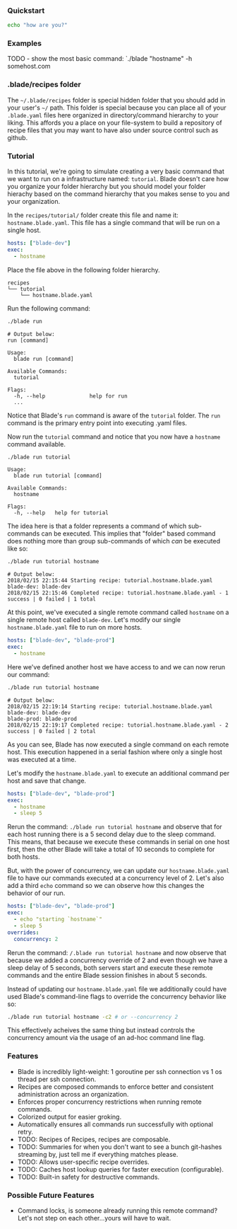 ### Quickstart

```sh
echo "how are you?"
```

### Examples
TODO - show the most basic command: `./blade "hostname" -h somehost.com

### .blade/recipes folder

The `~/.blade/recipes` folder is special hidden folder that you should add in your user's `~/` path. This folder is special because you can place all of your `.blade.yaml` files here organized in directory/command hierarchy to your liking. This affords you a place on your file-system to build a repository of recipe files that you may want to have also under source control such as github.

### Tutorial

In this tutorial, we're going to simulate creating a very basic command that we want to run on a infrastructure named: `tutorial`. Blade doesn't care how you organize your folder hierarchy but you should model your folder hierachy based on the command hierarchy that you makes sense to you and your organization.

In the `recipes/tutorial/` folder create this file and name it: `hostname.blade.yaml`. This file has a single command that will be run on a single host.

```yaml
hosts: ["blade-dev"]
exec:
  - hostname
```

Place the file above in the following folder hierarchy.

```
recipes
└── tutorial
    └── hostname.blade.yaml
```

Run the following command:

```sh
./blade run
```

```
# Output below:
run [command]

Usage:
  blade run [command]

Available Commands:
  tutorial

Flags:
  -h, --help              help for run
  ...
```

Notice that Blade's `run` command is aware of the `tutorial` folder. The `run` command is the primary entry point into executing .yaml files.

Now run the `tutorial` command and notice that you now have a `hostname` command available.

```sh
./blade run tutorial
```

```
Usage:
  blade run tutorial [command]

Available Commands:
  hostname

Flags:
  -h, --help   help for tutorial
```

The idea here is that a folder represents a command of which sub-commands can be executed. This implies that "folder" based command does nothing more than group sub-commands of which *can* be executed like so:

```sh
./blade run tutorial hostname
```

```
# Output below:
2018/02/15 22:15:44 Starting recipe: tutorial.hostname.blade.yaml
blade-dev: blade-dev
2018/02/15 22:15:46 Completed recipe: tutorial.hostname.blade.yaml - 1 success | 0 failed | 1 total
```

At this point, we've executed a single remote command called `hostname` on a single remote host called `blade-dev`. 
Let's modify our single `hostname.blade.yaml` file to run on more hosts.

```yaml
hosts: ["blade-dev", "blade-prod"]
exec:
  - hostname
```

Here we've defined another host we have access to and we can now rerun our command:

```sh
./blade run tutorial hostname
```

```
# Output below:
2018/02/15 22:19:14 Starting recipe: tutorial.hostname.blade.yaml
blade-dev: blade-dev
blade-prod: blade-prod
2018/02/15 22:19:17 Completed recipe: tutorial.hostname.blade.yaml - 2 success | 0 failed | 2 total
```

As you can see, Blade has now executed a single command on each remote host. This execution happened in a serial fashion where only a single host was executed at a time.

Let's modify the `hostname.blade.yaml` to execute an additional command per host and save that change.

```yaml
hosts: ["blade-dev", "blade-prod"]
exec:
  - hostname
  - sleep 5
```

Rerun the command: `./blade run tutorial hostname` and observe that for each host running there is a 5 second delay due to the sleep command. This means, that because we execute these commands in serial on one host first, then the other Blade will take a total of 10 seconds to complete for both hosts.

But, with the power of concurrency, we can update our `hostname.blade.yaml` file to have our commands executed at a concurrency level of 2. Let's also add a third `echo` command so we can observe how this changes the behavior of our run.

```yaml
hosts: ["blade-dev", "blade-prod"]
exec:
  - echo "starting `hostname`"
  - sleep 5
overrides:
  concurrency: 2
```

Rerun the command: `/.blade run tutorial hostname` and now observe that because we added a concurrency override of 2 and even though we have a sleep delay of 5 seconds, both servers start and execute these remote commands and the entire Blade session finishes in about 5 seconds.

Instead of updating our `hostname.blade.yaml` file we additionally could have used Blade's command-line flags to override the concurrency behavior like so:

```sh
./blade run tutorial hostname -c2 # or --concurrency 2
```

This effectively acheives the same thing but instead controls the concurrency amount via the usage of an ad-hoc command line flag.

### Features
* Blade is incredibly light-weight: 1 goroutine per ssh connection vs 1 os thread per ssh connection.
* Recipes are composed commands to enforce better and consistent administration across an organization.
* Enforces proper concurrency restrictions when running remote commands.
* Colorized output for easier groking.
* Automatically ensures all commands run successfully with optional retry.
* TODO: Recipes of Recipes, recipes are composable.
* TODO: Summaries for when you don't want to see a bunch git-hashes streaming by, just tell me if everything matches please.
* TODO: Allows user-specific recipe overrides.
* TODO: Caches host lookup queries for faster execution (configurable).
* TODO: Built-in safety for destructive commands.

### Possible Future Features
* Command locks, is someone already running this remote command?  Let's not step on each other...yours will have to wait.
